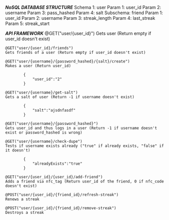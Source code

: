 *****NoSQL DATABASE STRUCTURE*****
Schema 1: user
	Param 1: user_id
	Param 2: username
	Param 3: pass_hashed
	Param 4: salt
  Subschema: friend
    Param 1: user_id
    Param 2: username
    Param 3: streak_length
		Param 4: last_streak
		Param 5: streak_start

*****API FRAMEWORK*****
		@GET("user/{user_id}")
    Gets user (Return empty if user_id doesn't exist)

    @GET("user/{user_id}/friends")
    Gets friends of a user (Return empty if user_id doesn't exist)

    @GET("user/{username}/{password_hashed}/{salt}/create")
    Makes a user (Return user_id)

			{
				"user_id":"2"
			}

    @GET("user/{username}/get-salt")
    Gets a salt of user (Return -1 if username doesn't exist)

			{
				"salt":"ajsdnfasdf"
			}

    @GET("user/{username}/{password_hashed}")
    Gets user_id and thus logs in a user (Return -1 if username doesn't exist or password_hashed is wrong)

    @GET("user/{username}/check-dupe")
    Tests if username exists already ("true" if already exists, "false" if it doesn't)

			{
				"alreadyExists":"true"
			}

    @GET("user/{user_id}/{user_id}/add-friend")
    Adds a friend via nfc_tag (Return user_id of the friend, 0 if nfc_code doesn't exist)

    @POST("user/{user_id}/{friend_id}/refresh-streak")
    Renews a streak

    @POST("user/{user_id}/{friend_id}/remove-streak")
    Destroys a streak
